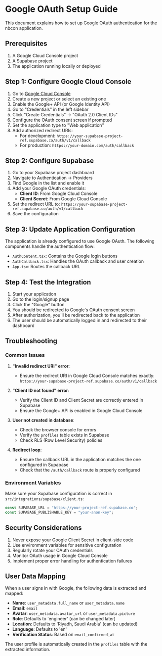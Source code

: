 # Google OAuth Setup Guide

This document explains how to set up Google OAuth authentication for the nbcon application.

## Prerequisites

1. A Google Cloud Console project
2. A Supabase project
3. The application running locally or deployed

## Step 1: Configure Google Cloud Console

1. Go to [Google Cloud Console](https://console.cloud.google.com/)
2. Create a new project or select an existing one
3. Enable the Google+ API (or Google Identity API)
4. Go to "Credentials" in the left sidebar
5. Click "Create Credentials" → "OAuth 2.0 Client IDs"
6. Configure the OAuth consent screen if prompted
7. Set the application type to "Web application"
8. Add authorized redirect URIs:
   - For development: `https://your-supabase-project-ref.supabase.co/auth/v1/callback`
   - For production: `https://your-domain.com/auth/callback`

## Step 2: Configure Supabase

1. Go to your Supabase project dashboard
2. Navigate to Authentication → Providers
3. Find Google in the list and enable it
4. Add your Google OAuth credentials:
   - **Client ID**: From Google Cloud Console
   - **Client Secret**: From Google Cloud Console
5. Set the redirect URL to: `https://your-supabase-project-ref.supabase.co/auth/v1/callback`
6. Save the configuration

## Step 3: Update Application Configuration

The application is already configured to use Google OAuth. The following components handle the authentication flow:

- `AuthContent.tsx`: Contains the Google login buttons
- `AuthCallback.tsx`: Handles the OAuth callback and user creation
- `App.tsx`: Routes the callback URL

## Step 4: Test the Integration

1. Start your application
2. Go to the login/signup page
3. Click the "Google" button
4. You should be redirected to Google's OAuth consent screen
5. After authorization, you'll be redirected back to the application
6. The user should be automatically logged in and redirected to their dashboard

## Troubleshooting

### Common Issues

1. **"Invalid redirect URI" error**:
   - Ensure the redirect URI in Google Cloud Console matches exactly: `https://your-supabase-project-ref.supabase.co/auth/v1/callback`

2. **"Client ID not found" error**:
   - Verify the Client ID and Client Secret are correctly entered in Supabase
   - Ensure the Google+ API is enabled in Google Cloud Console

3. **User not created in database**:
   - Check the browser console for errors
   - Verify the `profiles` table exists in Supabase
   - Check RLS (Row Level Security) policies

4. **Redirect loop**:
   - Ensure the callback URL in the application matches the one configured in Supabase
   - Check that the `/auth/callback` route is properly configured

### Environment Variables

Make sure your Supabase configuration is correct in `src/integrations/supabase/client.ts`:

```typescript
const SUPABASE_URL = "https://your-project-ref.supabase.co";
const SUPABASE_PUBLISHABLE_KEY = "your-anon-key";
```

## Security Considerations

1. Never expose your Google Client Secret in client-side code
2. Use environment variables for sensitive configuration
3. Regularly rotate your OAuth credentials
4. Monitor OAuth usage in Google Cloud Console
5. Implement proper error handling for authentication failures

## User Data Mapping

When a user signs in with Google, the following data is extracted and mapped:

- **Name**: `user_metadata.full_name` or `user_metadata.name`
- **Email**: `email`
- **Avatar**: `user_metadata.avatar_url` or `user_metadata.picture`
- **Role**: Defaults to 'engineer' (can be changed later)
- **Location**: Defaults to 'Riyadh, Saudi Arabia' (can be updated)
- **Language**: Defaults to 'en'
- **Verification Status**: Based on `email_confirmed_at`

The user profile is automatically created in the `profiles` table with the extracted information.
